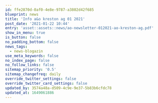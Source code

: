 ```yaml
---
id: ffe2870d-0af0-4e8e-9787-a3802d42f685
blueprint: news
title: 'Info a&o kreston ag 01 2021'
post_date: '2021-01-22 10:44'
entry: 'asset::assets::news/ao-newsletter-012021-ao-kreston-ag.pdf'
show_in_menu: true
is_button: false
no_padding_bottom: false
news_tags:
  - news-blogazin
use_meta_keywords: false
no_index_page: false
no_follow_links: false
sitemap_priority: '0.5'
sitemap_changefreq: daily
override_twitter_settings: false
override_twitter_card_settings: false
updated_by: 3574a48a-d509-4c9e-9e37-5b83b6cfdc78
updated_at: 1649061886
---
```


